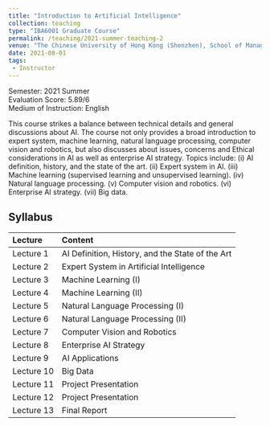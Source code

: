 ```yaml
---
title: "Introduction to Artificial Intelligence"
collection: teaching
type: "IBA6001 Graduate Course"
permalink: /teaching/2021-summer-teaching-2
venue: "The Chinese University of Hong Kong (Shenzhen), School of Management and Economics"
date: 2021-08-01
tags:
 - Instructor
---
```


Semester: 2021 Summer\
Evaluation Score: 5.89/6\
Medium of Instruction: English

This course strikes a balance between technical details and general discussions about AI. The course not only provides a broad introduction to expert system, machine learning, natural language processing, computer vision and robotics, but also discusses about issues, concerns and Ethical considerations in AI as well as enterprise AI strategy. Topics include: (i) AI definition, history, and the state of the art. (ii) Expert system in AI. (iii) Machine learning (supervised learning and unsupervised learning). (iv) Natural language processing. (v) Computer vision and robotics. (vi) Enterprise AI strategy. (vii) Big data.

## Syllabus

| Lecture | Content |
|:--------|:-------|
| Lecture 1   | AI Definition, History, and the State of the Art|
| Lecture 2   | Expert System in Artificial Intelligence|
| Lecture 3   | Machine Learning (I)|
| Lecture 4   | Machine Learning (II)|
| Lecture 5   | Natural Language Processing (I)|
| Lecture 6   | Natural Language Processing (II)|
| Lecture 7   | Computer Vision and Robotics|
| Lecture 8   | Enterprise AI Strategy|
| Lecture 9   | AI Applications|
| Lecture 10  | Big Data|
| Lecture 11  | Project Presentation|
| Lecture 12  | Project Presentation|
| Lecture 13  | Final Report|
